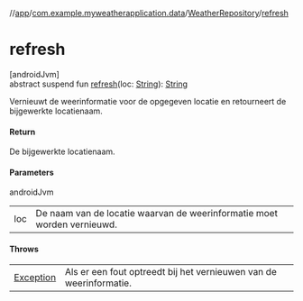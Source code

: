 //[app](../../../index.md)/[com.example.myweatherapplication.data](../index.md)/[WeatherRepository](index.md)/[refresh](refresh.md)

# refresh

[androidJvm]\
abstract suspend fun [refresh](refresh.md)(loc: [String](https://kotlinlang.org/api/latest/jvm/stdlib/kotlin/-string/index.html)): [String](https://kotlinlang.org/api/latest/jvm/stdlib/kotlin/-string/index.html)

Vernieuwt de weerinformatie voor de opgegeven locatie en retourneert de bijgewerkte locatienaam.

#### Return

De bijgewerkte locatienaam.

#### Parameters

androidJvm

| | |
|---|---|
| loc | De naam van de locatie waarvan de weerinformatie moet worden vernieuwd. |

#### Throws

| | |
|---|---|
| [Exception](https://kotlinlang.org/api/latest/jvm/stdlib/kotlin/-exception/index.html) | Als er een fout optreedt bij het vernieuwen van de weerinformatie. |

